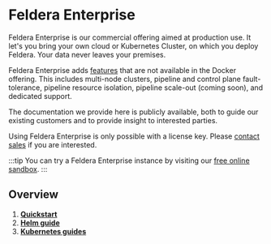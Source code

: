 # Feldera Enterprise

Feldera Enterprise is our commercial offering aimed at production use.
It let's you bring your own cloud or Kubernetes Cluster,
on which you deploy Feldera. Your data never leaves your premises.

Feldera Enterprise adds
[features](https://www.feldera.com/pricing) that are not available in the
Docker offering. This includes multi-node clusters, pipeline and control plane
fault-tolerance, pipeline resource isolation, pipeline scale-out (coming soon),
and dedicated support.

The documentation we provide here is publicly available, both to guide
our existing customers and to provide insight to interested parties.

Using Feldera Enterprise is only possible with a license key.
Please [contact sales](https://calendly.com/d/cn7m-grv-mzm/feldera-demo) if you
are interested.

:::tip
You can try a Feldera Enterprise instance by visiting
our [free online sandbox](https://try.feldera.com`).
:::

## Overview

1. [**Quickstart**](quickstart.md)
2. [**Helm guide**](helm-guide.md)
3. [**Kubernetes guides**](kubernetes-guides)
